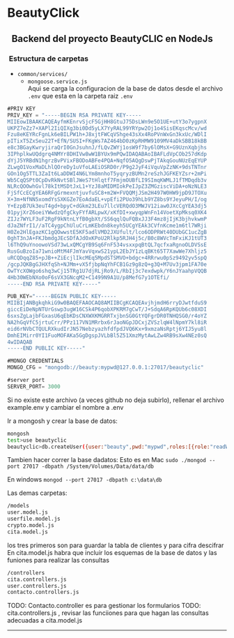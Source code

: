 # BeautyClick   
 
<h2>  Backend del proyecto BeautyCLIC en NodeJs</H2>  

<h3> Estructura de carpetas   </h3>

* `common/services/`
    * `mongoose.service.js`  
Aqui   se carga la configuracion de la base de datos desde el archivo `.env` que esta en la carpeta raiz 
`.env`
```rs 
#PRIV KEY
PRIV_KEY = "-----BEGIN RSA PRIVATE KEY-----
MIIEowIBAAKCAQEAyfmKEnrvSjcF5GjHH8GtuJ75DsLWn9e5O1UE+utY3o7ygpnX
UKPZ7eZz7+XAPl2IiQIXg3bi0Dd5yLX7YyRAL99YRYpw2Oj1o4SisEKqscMcv/wd
Fzu8eKEYRcFgnLk6eBILPW1h+J8xjtFWCqVShge43sXx4RoPVnWxGn3kxUc/WDlI
pITixT5ZxSeu22T+EfN/SUSI+FKgWs7AZ464bD0zKpRHMW9109MV4aDkSBB18kBB
e8c3BGayKwryjiraQrI0GnJsuhnJ/fLQvZWYj1osW9f7by6lOMsX+G9UznXqbjhs
3IPhplkwUQdgrq4NMYr8DHIVw8wW1BYUx9mPQwIDAQABAoIBAFLdVpCOb257dKdp
dYjJ5YRBdN1hgrzBvPVixFBODoABFe4PQA+NqfO5AQgDswPjTAkqGouNUzEqEYUP
ZLwgO1VoxMaDLhlQOreDy1uVfoLAEiOSRD0r/P9g2JyF4iVquVpZzNK+9dsTNTnr
GOn1Og5TTL3ZaIt6LaDDWI4N6LYm8mnhoT5yqryzBUMn2reSzhJGFKEYZsr+2mPi
Wb5CqQSPt0CpDvRkNvtSBlJWeS7tHlqtf7FmjmOUBfLI9SImqKWMLJ1fTMDqdb3v
NLRcQOOwhGvl78kItMSDtJxL1+YzJ8aMIDMIokPeIJpZ3ZMGziscViDA+oNzNLE3
FjSfCcECgYEA6RFgGrmexntjuvfuSC8+m2W+FVQQMjJSm2H497W0HW9jpD9JTOXu
X+3m+NfNN5xomdYsSXKGZe7EoAdaEL+vpEfi2PUo39hLb9YZ8bs9YJeyuPH/I/og
Y+EzpB7Uk3euT4gd+bpyC+dGkm23LEu7llcVERQdO3MWJV12iaw0JXcCgYEA3dj5
01pyjXrZ6oeiYWwdzQfgCkyFYfARLpwX/xKfDI+xwyqpWnFn14VoetXpMksq0XK4
ZIJz7WYLF3uF2RgF9kNtnLYfB0gbXt/SS6qqlQuFQBxJJ3F4mz8jIjK3bjhvkwmP
dJaZNfrI1//aTC4ygpChUluCrLmKEbdn8keyh5UCgYEAk3CVfnKcme1m6tl7WRji
H0Ze2HlEgazKC1gQOwwstE5KF5adlVMD2JXUfult/lco6ODPRWt40DUbGC1ucZgB
0ghT3nJA+FKJbmdgJEcSDfAJdOxKPoU2Rlkp5RJH4j5c/B0c8WVcTmFxiKJ1tUT3
l6ThQ9uYnoowoVSd73wLxQMCgYB9Sq6FnF534vsxxpqBtQL7qcfxaRgnoOLDVSsE
RusGuBzoIa71wnioMtM4FJmYavVqxwS21ypL2EbJY1zLqBKt65T7XawWe7Xhljz5
uRCQDqqZ85+pJB++ZiEcjlIkcMEq5MpdSTSMVO+bdgc+4RRrwu0pSz9492yv5spQ
/gcpJQKBgGJHXfqSh+NJMm+vX5fjbpNqYhFCB1Gz9g8zQ+g3Q+M7Uv3jpm1FA70e
OwTYcXOWgo6shq3wCj15TRg1U7djRLjRo9/L/RbIj3c7exdwpk/Y6nJYaahpVQQB
4Hb30WEbNXo0oF6sVX3GNcqM2+C1499N9A1U/p8MefG7y1OTEfi/
-----END RSA PRIVATE KEY-----"

PUB_KEY="-----BEGIN PUBLIC KEY-----
MIIBIjANBgkqhkiG9w0BAQEFAAOCAQ8AMIIBCgKCAQEAvjhjmdH6rryDJwtfduS9
giccEiDeNpNTUrGswp3ugW16CSk4P6qobXPKRM7gCwT/J+SdqA6RpKQUb6c08XDI
6sxsZgLajbFGxasU6qEbKDsCNXWXKMGRRTxjbnSG0GtYQFgrDR0TNHQSG0/r4oYZ
NA2hGqVfC5jrtuCrr/PPz117VN1MRrbx6rJaoNGpJDCxjZVSzlqW4lNpmY7kl8iR
eid6rNVbCTQULRXkudIrJN57NebzyazhfdfpdJVQ6Kx+9xmzaNsRptj6YIJ5yu8l
DmhEIMirr0YI1FuoMOFAKa5GgDgspJVLbBl5Z51XmzMytAwLZw4RB9sXw4NEz0sQ
4wIDAQAB
-----END PUBLIC KEY-----"

#MONGO CREDENTIALS
MONGO_CFG = "mongodb://beauty:mypwd@127.0.0.1:27017/beautyclic"

#server port
SERVER_PORT= 3000
```
Si no existe este archivo (a veces github no deja subirlo), rellenar el archivo example.env y cambiar el nombre a .env

Ir a mongosh y crear la base de datos:
```bash
mongosh
test>use beautyclic
beautyclic>db.createUser({user:"beauty",pwd:"mypwd",roles:[{role:"readWrite",db:"cifrado"}]})

```
Tambien hacer correr la base dadatos:
Esto es en Mac
`sudo ./mongod --port 27017 -dbpath /System/Volumes/Data/data/db`

En windows 
`mongod --port 27017 -dbpath c:\data\db` 

Las demas carpetas:
```bash 
/models
user.model.js 
userfile.model.js
crypto.model.js
cita.model.js
```
los tres primeros son para guardar la tabla de clientes y para cifra descifrar
En cita.model.js habra que incluir los esquemas de la base de datos y las funiones para realizar las consultas
```bash
/controllers
cita.controllers.js
user.controllers.js
contacto.controllers.js
```

TODO:  Contacto.controller es para gestionar los formularios 
TODO: cita.controllers.js , revisar las funciiones para que hagan las consultas adecuadas a cita.model.js


----------

